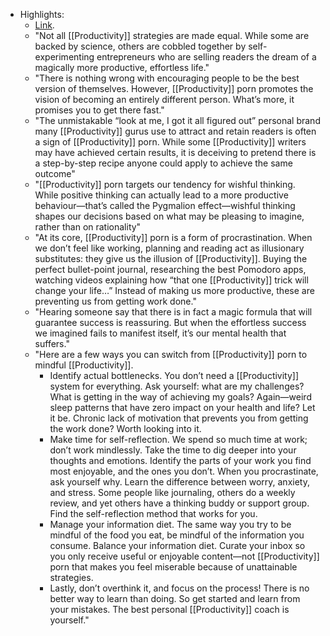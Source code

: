 - Highlights:
    - [Link](https://nesslabs.com/[[Productivity]]-porn).
    - "Not all [[Productivity]] strategies are made equal. While some are backed by science, others are cobbled together by self-experimenting entrepreneurs who are selling readers the dream of a magically more productive, effortless life."
    - "There is nothing wrong with encouraging people to be the best version of themselves. However, [[Productivity]] porn promotes the vision of becoming an entirely different person. What’s more, it promises you to get there fast."
    - "The unmistakable “look at me, I got it all figured out” personal brand many [[Productivity]] gurus use to attract and retain readers is often a sign of [[Productivity]] porn. While some [[Productivity]] writers may have achieved certain results, it is deceiving to pretend there is a step-by-step recipe anyone could apply to achieve the same outcome"
    - "[[Productivity]] porn targets our tendency for wishful thinking. While positive thinking can actually lead to a more productive behaviour—that’s called the Pygmalion effect—wishful thinking shapes our decisions based on what may be pleasing to imagine, rather than on rationality"
    - "At its core, [[Productivity]] porn is a form of procrastination. When we don’t feel like working, planning and reading act as illusionary substitutes: they give us the illusion of [[Productivity]]. Buying the perfect bullet-point journal, researching the best Pomodoro apps, watching videos explaining how “that one [[Productivity]] trick will change your life…” Instead of making us more productive, these are preventing us from getting work done."
    - "Hearing someone say that there is in fact a magic formula that will guarantee success is reassuring. But when the effortless success we imagined fails to manifest itself, it’s our mental health that suffers."
    - "Here are a few ways you can switch from [[Productivity]] porn to mindful [[Productivity]].
        - Identify actual bottlenecks. You don’t need a [[Productivity]] system for everything. Ask yourself: what are my challenges? What is getting in the way of achieving my goals? Again—weird sleep patterns that have zero impact on your health and life? Let it be. Chronic lack of motivation that prevents you from getting the work done? Worth looking into it.
        - Make time for self-reflection. We spend so much time at work; don’t work mindlessly. Take the time to dig deeper into your thoughts and emotions. Identify the parts of your work you find most enjoyable, and the ones you don’t. When you procrastinate, ask yourself why. Learn the difference between worry, anxiety, and stress. Some people like journaling, others do a weekly review, and yet others have a thinking buddy or support group. Find the self-reflection method that works for you.
        - Manage your information diet. The same way you try to be mindful of the food you eat, be mindful of the information you consume. Balance your information diet. Curate your inbox so you only receive useful or enjoyable content—not [[Productivity]] porn that makes you feel miserable because of unattainable strategies.
        - Lastly, don’t overthink it, and focus on the process! There is no better way to learn than doing. So get started and learn from your mistakes. The best personal [[Productivity]] coach is yourself."
